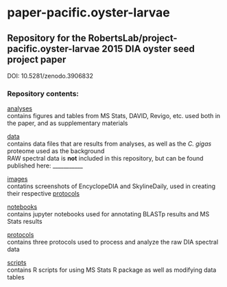 # paper-pacific.oyster-larvae
## Repository for the RobertsLab/project-pacific.oyster-larvae 2015 DIA oyster seed project paper

DOI: 10.5281/zenodo.3906832

### Repository contents: 

[analyses](https://github.com/grace-ac/paper-pacific.oyster-larvae/tree/master/analyses)    
contains figures and tables from MS Stats, DAVID, Revigo, etc. used both in the paper, and as supplementary materials

[data](https://github.com/grace-ac/paper-pacific.oyster-larvae/tree/master/data)    
contains data files that are results from analyses, as well as the _C. gigas_ proteome used as the background   
RAW spectral data is **not** included in this repository, but can be found published here: ___________

[images](https://github.com/grace-ac/paper-pacific.oyster-larvae/tree/master/images)    
contatins screenshots of EncyclopeDIA and SkylineDaily, used in creating their respective [protocols](https://github.com/grace-ac/paper-pacific.oyster-larvae/tree/master/protocols)

[notebooks](https://github.com/grace-ac/paper-pacific.oyster-larvae/tree/master/notebooks)    
contains jupyter notebooks used for annotating BLASTp results and MS Stats results

[protocols](https://github.com/grace-ac/paper-pacific.oyster-larvae/tree/master/protocols)    
contains three protocols used to process and analyze the raw DIA spectral data

[scripts](https://github.com/grace-ac/paper-pacific.oyster-larvae/tree/master/scripts)   
contains R scripts for using MS Stats R package as well as modifying data tables

